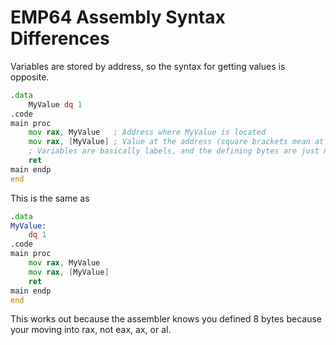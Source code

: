 # EMP64 Assembly Syntax Differences

Variables are stored by address, so the syntax for getting values is opposite.

```asm
.data
    MyValue dq 1
.code
main proc
    mov rax, MyValue   ; Address where MyValue is located
    mov rax, [MyValue] ; Value at the address (square brackets mean at address) of MyValue
    ; Variables are basically labels, and the defining bytes are just normal defining byte statements
    ret
main endp
end
```

This is the same as

```asm
.data
MyValue:
    dq 1
.code
main proc
    mov rax, MyValue
    mov rax, [MyValue]
    ret
main endp
end
```

This works out because the assembler knows you defined 8 bytes because your moving into rax, not eax, ax, or al.
